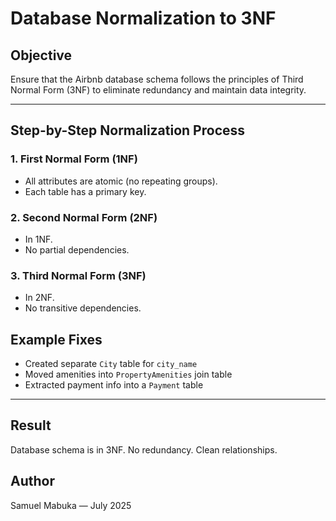 # Database Normalization to 3NF

## Objective

Ensure that the Airbnb database schema follows the principles of Third Normal Form (3NF) to eliminate redundancy and maintain data integrity.

---

## Step-by-Step Normalization Process

### 1. First Normal Form (1NF)

- All attributes are atomic (no repeating groups).
- Each table has a primary key.

### 2. Second Normal Form (2NF)

- In 1NF.
- No partial dependencies.

### 3. Third Normal Form (3NF)

- In 2NF.
- No transitive dependencies.

## Example Fixes

- Created separate `City` table for `city_name`
- Moved amenities into `PropertyAmenities` join table
- Extracted payment info into a `Payment` table

---

## Result

Database schema is in 3NF. No redundancy. Clean relationships.

## Author

Samuel Mabuka — July 2025

